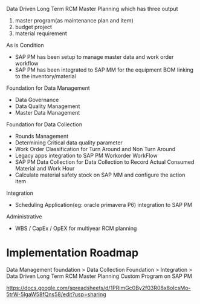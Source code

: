 Data Driven Long Term RCM Master Planning which has three output
1. master program(as maintenance plan and item)
2. budget project
3. material requirement

As is Condition
- SAP PM has been setup to manage master data and work order workflow
- SAP PM has been integrated to SAP MM for the equipment BOM linking to the inventory/material

Foundation for Data Management 
- Data Governance
- Data Quality Management
- Master Data Management

Foundation for Data Collection
- Rounds Management
- Determining Critical data quality parameter
- Work Order Classification for Turn Around and Non Turn Around
- Legacy apps integration to SAP PM Workorder WorkFlow
- SAP PM Data Collection for Data Collection to Record Actual Consumed Material and Work Hour
- Calculate material safety stock on SAP MM and configure the action item

Integration
- Scheduling Application(eg: oracle primavera P6) integration to SAP PM

Administrative
- WBS / CapEx / OpEX for multiyear RCM planning

# Implementation Roadmap

Data Management foundation > Data Collection Foundation > Integration > Data Driven Long Term RCM Master Planning Custom Program on SAP PM

https://docs.google.com/spreadsheets/d/1PRimGc0By2f03R08x8oIcsMo-5trW-5lgaW58fQns58/edit?usp=sharing